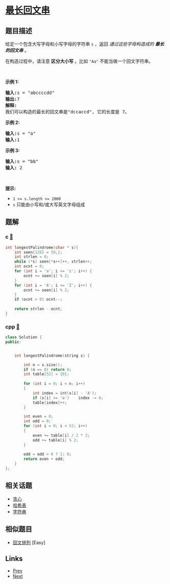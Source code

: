 
# [最长回文串](https://leetcode-cn.com/problems/longest-palindrome)

## 题目描述

<p>给定一个包含大写字母和小写字母的字符串<meta charset="UTF-8" />&nbsp;<code>s</code>&nbsp;，返回&nbsp;<em>通过这些字母构造成的 <strong>最长的回文串</strong></em>&nbsp;。</p>

<p>在构造过程中，请注意 <strong>区分大小写</strong> 。比如&nbsp;<code>"Aa"</code>&nbsp;不能当做一个回文字符串。</p>

<p>&nbsp;</p>

<p><strong>示例 1: </strong></p>

<pre>
<strong>输入:</strong>s = "abccccdd"
<strong>输出:</strong>7
<strong>解释:</strong>
我们可以构造的最长的回文串是"dccaccd", 它的长度是 7。
</pre>

<p><strong>示例 2:</strong></p>

<pre>
<strong>输入:</strong>s = "a"
<strong>输入:</strong>1
</pre>

<p><strong>示例 3:</strong></p>

<pre>
<strong>输入:</strong>s = "bb"
<strong>输入:</strong> 2
</pre>

<p>&nbsp;</p>

<p><strong>提示:</strong></p>

<ul>
	<li><code>1 &lt;= s.length &lt;= 2000</code></li>
	<li><code>s</code>&nbsp;只能由小写和/或大写英文字母组成</li>
</ul>


## 题解

### c [🔗](longest-palindrome.c) 
```c
int longestPalindrome(char * s){
    int seen[128] = {0,};
    int strlen = 0;
    while (*s) seen[*s++]++, strlen++;
    int ocnt = 0;
    for (int i = 'a'; i <= 'z'; i++) {
        ocnt += seen[i] % 2;
    }
    for (int i = 'A'; i <= 'Z'; i++) {
        ocnt += seen[i] % 2;
    }
    if (ocnt > 0) ocnt--;
    
    return strlen - ocnt;
}
```
### cpp [🔗](longest-palindrome.cpp) 
```cpp
class Solution {
public:


    int longestPalindrome(string s) {

        int n = s.size();
        if (n == 0) return 0;
        int table[52] = {0};
            
        for (int i = 0; i < n; i++)
        {
            int index = int(s[i] - 'A');
            if (s[i] >= 'a')    index -= 6;
            table[index]++;
        }

        int even = 0;
        int odd = 0;
        for (int i = 0; i < 52; i++)
        {
            even += table[i] / 2 * 2;
            odd += table[i] % 2;     
        }
        
        odd = odd > 0 ? 1: 0;
        return even + odd;
    }
};
```


## 相关话题

- [贪心](https://leetcode-cn.com/tag/greedy) 
- [哈希表](https://leetcode-cn.com/tag/hash-table) 
- [字符串](https://leetcode-cn.com/tag/string) 


## 相似题目

- [回文排列](../palindrome-permutation/README.md)  [Easy] 


## Links

- [Prev](../decode-string/README.md) 
- [Next](../fizz-buzz/README.md) 

